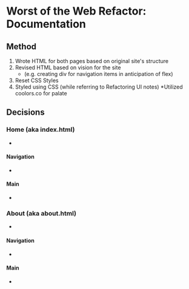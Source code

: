 # Worst of the Web Refactor: Documentation

## Method
1. Wrote HTML for both pages based on original site's structure
2. Revised HTML based on vision for the site
    *   (e.g. creating div for navigation items in anticipation of flex)
3. Reset CSS Styles
4. Styled using CSS (while referring to Refactoring UI notes)
   *Utilized coolors.co for palate
## Decisions

### Home (aka index.html)
* 
#### Navigation
*
#### Main
*
### About (aka about.html)
*
#### Navigation
*
#### Main
*



